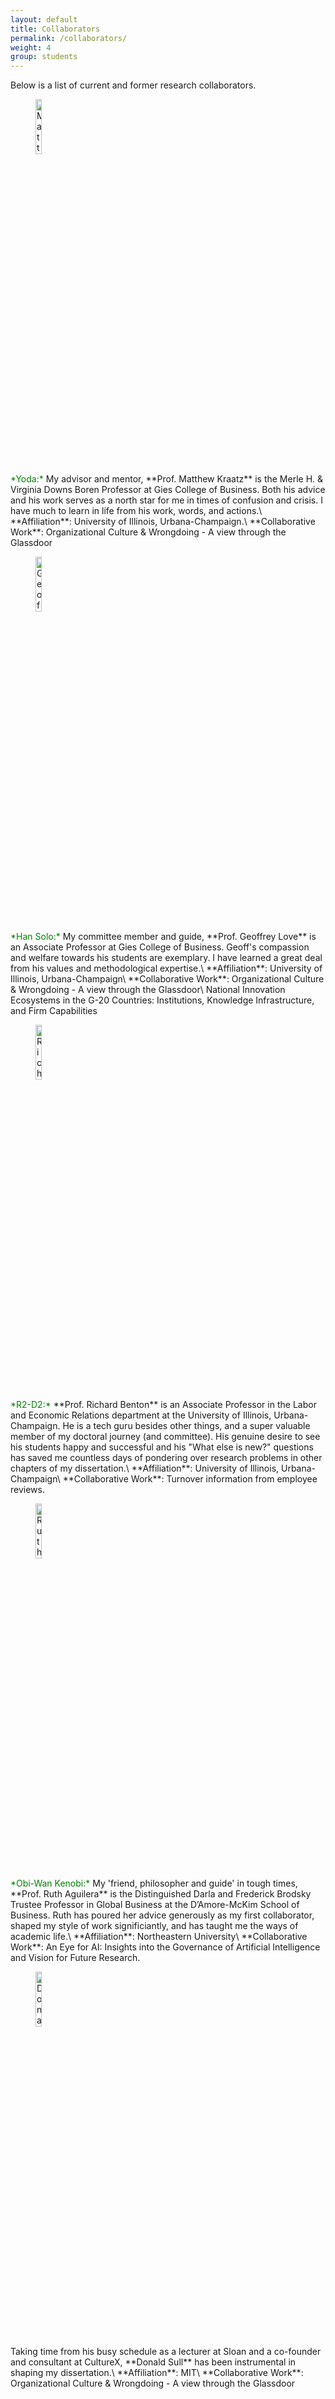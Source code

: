 ```yaml
---
layout: default
title: Collaborators
permalink: /collaborators/
weight: 4
group: students
---
```



<!-- #Maplers are members of my research lab (Maple), including master's and doctoral students, as well as undergrad research assistants. I'm always looking for new students (on all levels) to expand my group.

#If you are interested in joining Maple, I strongly encourage you to apply to the [Computing Science Department at UAlberta](https://www.ualberta.ca/computing-science/graduate-studies/programs-and-admissions/applications-and-admissions). If you'd like to email me regarding joining Maple, please make sure to include the following information in your email for me to consider it:

#- A one-page summary for your research interests. Ideally, this summary should specify at least one of [my current projects](/) that you find interesting.
#- A one-page summary for one of [my published papers](/papers/) that you find interesting.
#- Any relevant background that you have and may be useful for you to pursue your future research directions.
#- The phrase "Messi is the GOAT". This will just show that you are serious enough about joining Maple to read all the way till the end of the list of instructions.
 -->
Below is a list of current and former research collaborators.

<!-- ### Current Collaborators -->
<figure>
	<img style="display=inline-block" width="15%" src="{{ "/resources/images/collaborators/matt_kraatz.jpg" |  prepend: site.baseurl }}" alt="Matthew Kraatz" />
</figure>
<span style="color: green;">*Yoda:*</span> My advisor and mentor, **Prof. Matthew Kraatz** is the Merle H. & Virginia Downs Boren Professor at Gies College of Business. Both his advice and his work serves as a north star for me in times of confusion and crisis. I have much to learn in life from his work, words, and actions.\
**Affiliation**: University of Illinois, Urbana-Champaign.\
**Collaborative Work**: Organizational Culture & Wrongdoing - A view through the Glassdoor

<figure>
	<img style="display=inline-block" width="15%" src="{{ "/resources/images/collaborators/geoff_love.jpg" |  prepend: site.baseurl }}" alt="Geoffrey Love" />
</figure>
<span style="color: green;">*Han Solo:*</span> My committee member and guide, **Prof. Geoffrey Love** is an Associate Professor at Gies College of Business. Geoff's compassion and welfare towards his students are exemplary. I have learned a great deal from his values and methodological expertise.\
**Affiliation**: University of Illinois, Urbana-Champaign\
**Collaborative Work**: Organizational Culture & Wrongdoing - A view through the Glassdoor\
National Innovation Ecosystems in the G-20 Countries: Institutions, Knowledge Infrastructure, and Firm Capabilities



<figure>
	<img style="display=inline-block" width="15%" src="{{ "/resources/images/collaborators/richard_benton.jpeg" |  prepend: site.baseurl }}" alt="Richard Benton" />
</figure>
<span style="color: green;">*R2-D2:*</span> **Prof. Richard Benton** is an Associate Professor in the Labor and Economic Relations department at the University of Illinois, Urbana-Champaign. He is a tech guru besides other things, and a super valuable member of my doctoral journey (and committee). His genuine desire to see his students happy and successful and his "What else is new?" questions has saved me countless days of pondering over research problems in other chapters of my dissertation.\
**Affiliation**: University of Illinois, Urbana-Champaign\
**Collaborative Work**: Turnover information from employee reviews.


<figure>
	<img style="display=inline-block" width="15%" src="{{ "/resources/images/collaborators/ruth_aguilera.jpg" |  prepend: site.baseurl }}" alt="Ruth Aguilera" />
</figure>
<span style="color: green;">*Obi-Wan Kenobi:*</span> My 'friend, philosopher and guide' in tough times, **Prof. Ruth Aguilera** is the Distinguished Darla and Frederick Brodsky Trustee Professor in Global Business at the D’Amore-McKim School of Business. Ruth has poured her advice generously as my first collaborator, shaped my style of work significiantly, and has taught me the ways of academic life.\
**Affiliation**: Northeastern University\
**Collaborative Work**: An Eye for AI: Insights into the Governance of Artificial Intelligence and Vision for Future Research.

<figure>
	<img style="display=inline-block" width="15%" src="{{ "/resources/images/collaborators/don_sull.jpg" |  prepend: site.baseurl }}" alt="Donald Sull" />
</figure>
Taking time from his busy schedule as a lecturer at Sloan and a co-founder and consultant at CultureX, **Donald Sull** has been instrumental in shaping my dissertation.\
**Affiliation**: MIT\
**Collaborative Work**: Organizational Culture & Wrongdoing - A view through the Glassdoor

<!-- Paper 
{% assign current = site.data.maplers | where:"status","current" %}
{% include maplers.html data=current %}

### Former Collaborators
{% assign former = site.data.maplers | where:"status","former" %}
{% include maplers.html data=former %} -->

